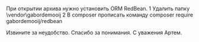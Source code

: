 При открытии архива нужно установить ORM  RedBean.
1 Удалить папку \vendor\gabordemooij
2 B composer прописать команду composer require gabordemooij/redbean

Извините за неудобство. Спасибо за понимания.
С уважения Артем.
